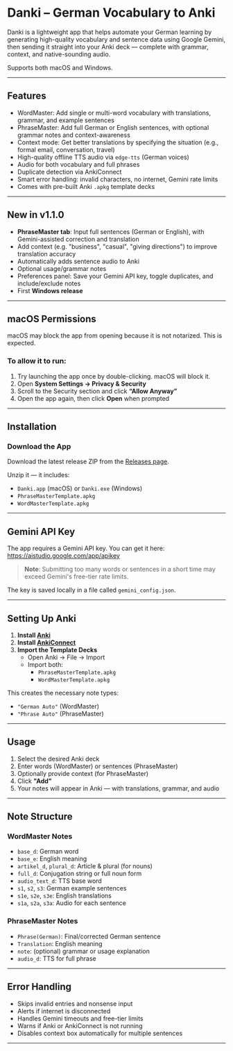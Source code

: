 # Danki – German Vocabulary to Anki

Danki is a lightweight app that helps automate your German learning by generating high-quality vocabulary and sentence data using Google Gemini, then sending it straight into your Anki deck — complete with grammar, context, and native-sounding audio.

Supports both macOS and Windows.

---

## Features

- WordMaster: Add single or multi-word vocabulary with translations, grammar, and example sentences
- PhraseMaster: Add full German or English sentences, with optional grammar notes and context-awareness
- Context mode: Get better translations by specifying the situation (e.g., formal email, conversation, travel)
- High-quality offline TTS audio via `edge-tts` (German voices)
- Audio for both vocabulary and full phrases
- Duplicate detection via AnkiConnect
- Smart error handling: invalid characters, no internet, Gemini rate limits
- Comes with pre-built Anki `.apkg` template decks

---

## New in v1.1.0

- **PhraseMaster tab**: Input full sentences (German or English), with Gemini-assisted correction and translation
- Add context (e.g. "business", "casual", "giving directions") to improve translation accuracy
- Automatically adds sentence audio to Anki
- Optional usage/grammar notes
- Preferences panel: Save your Gemini API key, toggle duplicates, and include/exclude notes
- First **Windows release**

---

## macOS Permissions

macOS may block the app from opening because it is not notarized. This is expected.

### To allow it to run:

1. Try launching the app once by double-clicking. macOS will block it.
2. Open **System Settings → Privacy & Security**
3. Scroll to the Security section and click **“Allow Anyway”**
4. Open the app again, then click **Open** when prompted

---

## Installation

### Download the App

Download the latest release ZIP from the [Releases page](https://github.com/udaysidhu99/danki/releases/latest).

Unzip it — it includes:
- `Danki.app` (macOS) or `Danki.exe` (Windows)
- `PhraseMasterTemplate.apkg`
- `WordMasterTemplate.apkg`

---

## Gemini API Key

The app requires a Gemini API key. You can get it here:  
https://aistudio.google.com/app/apikey

> **Note**: Submitting too many words or sentences in a short time may exceed Gemini's free-tier rate limits.

The key is saved locally in a file called `gemini_config.json`.

---

## Setting Up Anki

1. **Install [Anki](https://apps.ankiweb.net/)**  
2. **Install [AnkiConnect](https://ankiweb.net/shared/info/2055492159)**  
3. **Import the Template Decks**  
   - Open Anki → File → Import
   - Import both:
     - `PhraseMasterTemplate.apkg`
     - `WordMasterTemplate.apkg`

This creates the necessary note types:  
- `"German Auto"` (WordMaster)  
- `"Phrase Auto"` (PhraseMaster)

---

## Usage

1. Select the desired Anki deck
2. Enter words (WordMaster) or sentences (PhraseMaster)
3. Optionally provide context (for PhraseMaster)
4. Click **"Add"**
5. Your notes will appear in Anki — with translations, grammar, and audio

---

## Note Structure

### WordMaster Notes
- `base_d`: German word
- `base_e`: English meaning
- `artikel_d`, `plural_d`: Article & plural (for nouns)
- `full_d`: Conjugation string or full noun form
- `audio_text_d`: TTS base word
- `s1`, `s2`, `s3`: German example sentences
- `s1e`, `s2e`, `s3e`: English translations
- `s1a`, `s2a`, `s3a`: Audio for each sentence

### PhraseMaster Notes
- `Phrase(German)`: Final/corrected German sentence
- `Translation`: English meaning
- `note`: (optional) grammar or usage explanation
- `audio_d`: TTS for full phrase

---

## Error Handling

- Skips invalid entries and nonsense input
- Alerts if internet is disconnected
- Handles Gemini timeouts and free-tier limits
- Warns if Anki or AnkiConnect is not running
- Disables context box automatically for multiple sentences

---
